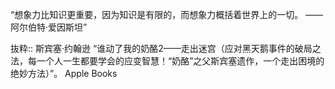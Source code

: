 “想象力比知识更重要，因为知识是有限的，而想象力概括着世界上的一切。
——阿尔伯特·爱因斯坦”

抜粋:: 斯宾塞·约翰逊  “谁动了我的奶酪2——走出迷宫（应对黑天鹅事件的破局之法，每一个人一生都要学会的应变智慧！“奶酪”之父斯宾塞遗作，一个走出困境的绝妙方法）”。 Apple Books  

